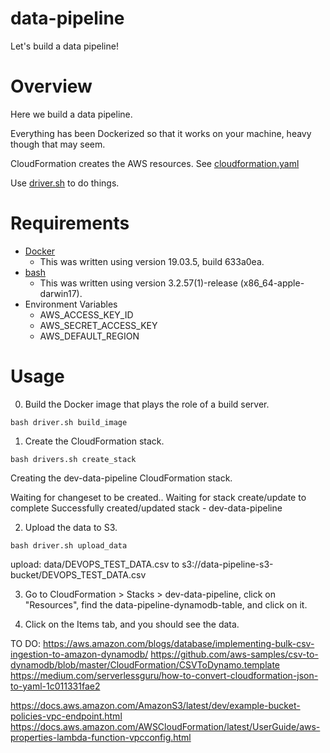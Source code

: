# data-pipeline
Let's build a data pipeline!

# Overview

Here we build a data pipeline.

Everything has been Dockerized so that it works on your machine, heavy though that may seem.

CloudFormation creates the AWS resources.  See [cloudformation.yaml](./cloudformation.yaml)

Use [driver.sh](./driver.sh) to do things.

# Requirements

- [Docker](https://www.docker.com/products/docker-desktop)
  - This was written using version 19.03.5, build 633a0ea.
- [bash](https://www.gnu.org/software/bash/)
  - This was written using version 3.2.57(1)-release (x86_64-apple-darwin17).
- Environment Variables
  - AWS_ACCESS_KEY_ID
  - AWS_SECRET_ACCESS_KEY
  - AWS_DEFAULT_REGION

# Usage

0. Build the Docker image that plays the role of a build server.
```
bash driver.sh build_image
```

1. Create the CloudFormation stack.
```
bash drivers.sh create_stack
```

Creating the dev-data-pipeline CloudFormation stack.

Waiting for changeset to be created..
Waiting for stack create/update to complete
Successfully created/updated stack - dev-data-pipeline

2. Upload the data to S3.
```
bash driver.sh upload_data
```

upload: data/DEVOPS_TEST_DATA.csv to s3://data-pipeline-s3-bucket/DEVOPS_TEST_DATA.csv

3. Go to CloudFormation > Stacks > dev-data-pipeline, click on "Resources", find the data-pipeline-dynamodb-table, and click on it.

4. Click on the Items tab, and you should see the data.


TO DO:
https://aws.amazon.com/blogs/database/implementing-bulk-csv-ingestion-to-amazon-dynamodb/
https://github.com/aws-samples/csv-to-dynamodb/blob/master/CloudFormation/CSVToDynamo.template
https://medium.com/serverlessguru/how-to-convert-cloudformation-json-to-yaml-1c011331fae2

https://docs.aws.amazon.com/AmazonS3/latest/dev/example-bucket-policies-vpc-endpoint.html
https://docs.aws.amazon.com/AWSCloudFormation/latest/UserGuide/aws-properties-lambda-function-vpcconfig.html

